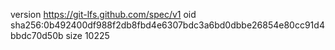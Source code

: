 version https://git-lfs.github.com/spec/v1
oid sha256:0b492400df988f2db8fbd4e6307bdc3a6bd0dbbe26854e80cc91d4bbdc70d50b
size 10225

